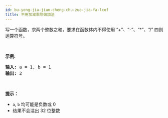 ```yaml
---
id: bu-yong-jia-jian-cheng-chu-zuo-jia-fa-lcof
title: 不用加减乘除做加法
---
```

写一个函数，求两个整数之和，要求在函数体内不得使用 “+”、“-”、“*”、“/” 四则运算符号。

 

**示例:**


<pre><strong>输入:</strong> a = 1, b = 1<br/><strong>输出:</strong> 2</pre>

 

**提示：**


- <code>a</code>, <code>b</code> 均可能是负数或 0
- 结果不会溢出 32 位整数
